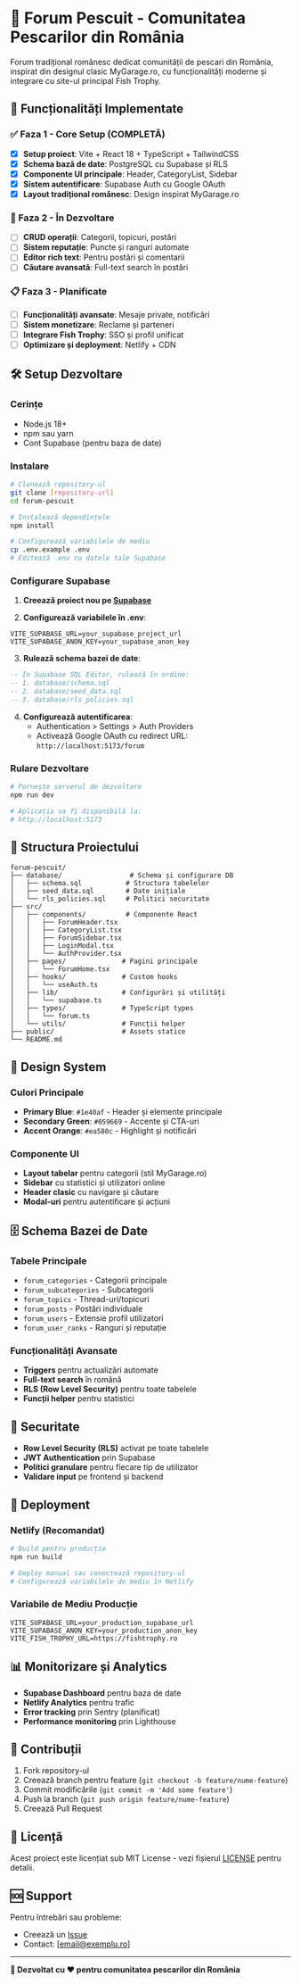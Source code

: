 # 🎣 Forum Pescuit - Comunitatea Pescarilor din România

Forum tradițional românesc dedicat comunității de pescari din România, inspirat din designul clasic MyGarage.ro, cu funcționalități moderne și integrare cu site-ul principal Fish Trophy.

## 🚀 Funcționalități Implementate

### ✅ Faza 1 - Core Setup (COMPLETĂ)
- [x] **Setup proiect**: Vite + React 18 + TypeScript + TailwindCSS
- [x] **Schema bază de date**: PostgreSQL cu Supabase și RLS
- [x] **Componente UI principale**: Header, CategoryList, Sidebar
- [x] **Sistem autentificare**: Supabase Auth cu Google OAuth
- [x] **Layout tradițional românesc**: Design inspirat MyGarage.ro

### 🔄 Faza 2 - În Dezvoltare
- [ ] **CRUD operații**: Categorii, topicuri, postări
- [ ] **Sistem reputație**: Puncte și ranguri automate
- [ ] **Editor rich text**: Pentru postări și comentarii
- [ ] **Căutare avansată**: Full-text search în postări

### 📋 Faza 3 - Planificate
- [ ] **Funcționalități avansate**: Mesaje private, notificări
- [ ] **Sistem monetizare**: Reclame și parteneri
- [ ] **Integrare Fish Trophy**: SSO și profil unificat
- [ ] **Optimizare și deployment**: Netlify + CDN

## 🛠️ Setup Dezvoltare

### Cerințe
- Node.js 18+
- npm sau yarn
- Cont Supabase (pentru baza de date)

### Instalare

```bash
# Clonează repository-ul
git clone [repository-url]
cd forum-pescuit

# Instalează dependințele
npm install

# Configurează variabilele de mediu
cp .env.example .env
# Editează .env cu datele tale Supabase
```

### Configurare Supabase

1. **Creează proiect nou pe [Supabase](https://supabase.com)**

2. **Configurează variabilele în .env**:
```env
VITE_SUPABASE_URL=your_supabase_project_url
VITE_SUPABASE_ANON_KEY=your_supabase_anon_key
```

3. **Rulează schema bazei de date**:
```sql
-- În Supabase SQL Editor, rulează în ordine:
-- 1. database/schema.sql
-- 2. database/seed_data.sql  
-- 3. database/rls_policies.sql
```

4. **Configurează autentificarea**:
   - Authentication > Settings > Auth Providers
   - Activează Google OAuth cu redirect URL: `http://localhost:5173/forum`

### Rulare Dezvoltare

```bash
# Pornește serverul de dezvoltare
npm run dev

# Aplicația va fi disponibilă la:
# http://localhost:5173
```

## 📁 Structura Proiectului

```
forum-pescuit/
├── database/                 # Schema și configurare DB
│   ├── schema.sql           # Structura tabelelor
│   ├── seed_data.sql        # Date inițiale
│   └── rls_policies.sql     # Politici securitate
├── src/
│   ├── components/          # Componente React
│   │   ├── ForumHeader.tsx
│   │   ├── CategoryList.tsx
│   │   ├── ForumSidebar.tsx
│   │   ├── LoginModal.tsx
│   │   └── AuthProvider.tsx
│   ├── pages/              # Pagini principale
│   │   └── ForumHome.tsx
│   ├── hooks/              # Custom hooks
│   │   └── useAuth.ts
│   ├── lib/                # Configurări și utilități
│   │   └── supabase.ts
│   ├── types/              # TypeScript types
│   │   └── forum.ts
│   └── utils/              # Funcții helper
├── public/                 # Assets statice
└── README.md
```

## 🎨 Design System

### Culori Principale
- **Primary Blue**: `#1e40af` - Header și elemente principale
- **Secondary Green**: `#059669` - Accente și CTA-uri
- **Accent Orange**: `#ea580c` - Highlight și notificări

### Componente UI
- **Layout tabelar** pentru categorii (stil MyGarage.ro)
- **Sidebar** cu statistici și utilizatori online
- **Header clasic** cu navigare și căutare
- **Modal-uri** pentru autentificare și acțiuni

## 🗄️ Schema Bazei de Date

### Tabele Principale
- `forum_categories` - Categorii principale
- `forum_subcategories` - Subcategorii
- `forum_topics` - Thread-uri/topicuri
- `forum_posts` - Postări individuale
- `forum_users` - Extensie profil utilizatori
- `forum_user_ranks` - Ranguri și reputație

### Funcționalități Avansate
- **Triggers** pentru actualizări automate
- **Full-text search** în română
- **RLS (Row Level Security)** pentru toate tabelele
- **Funcții helper** pentru statistici

## 🔐 Securitate

- **Row Level Security (RLS)** activat pe toate tabelele
- **JWT Authentication** prin Supabase
- **Politici granulare** pentru fiecare tip de utilizator
- **Validare input** pe frontend și backend

## 🚀 Deployment

### Netlify (Recomandat)
```bash
# Build pentru producție
npm run build

# Deploy manual sau conectează repository-ul
# Configurează variabilele de mediu în Netlify
```

### Variabile de Mediu Producție
```env
VITE_SUPABASE_URL=your_production_supabase_url
VITE_SUPABASE_ANON_KEY=your_production_anon_key
VITE_FISH_TROPHY_URL=https://fishtrophy.ro
```

## 📊 Monitorizare și Analytics

- **Supabase Dashboard** pentru baza de date
- **Netlify Analytics** pentru trafic
- **Error tracking** prin Sentry (planificat)
- **Performance monitoring** prin Lighthouse

## 🤝 Contribuții

1. Fork repository-ul
2. Creează branch pentru feature (`git checkout -b feature/nume-feature`)
3. Commit modificările (`git commit -m 'Add some feature'`)
4. Push la branch (`git push origin feature/nume-feature`)
5. Creează Pull Request

## 📄 Licență

Acest proiect este licențiat sub MIT License - vezi fișierul [LICENSE](LICENSE) pentru detalii.

## 🆘 Support

Pentru întrebări sau probleme:
- Creează un [Issue](repository-url/issues)
- Contact: [email@exemplu.ro]

---

**🏁 Dezvoltat cu ❤️ pentru comunitatea pescarilor din România**